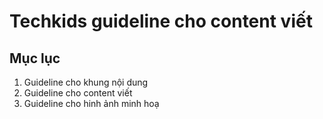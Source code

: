 # Techkids guideline cho content viết
## Mục lục
1. Guideline cho khung nội dung
2. Guideline cho content viết
3. Guideline cho hinh ảnh minh hoạ
